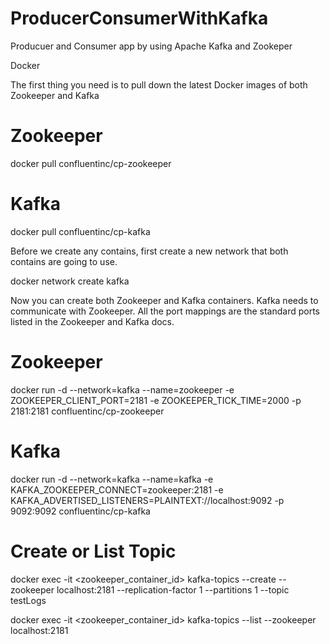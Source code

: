 # ProducerConsumerWithKafka
Producuer and Consumer app by using Apache Kafka and Zookeper

Docker

The first thing you need is to pull down the latest Docker images of both Zookeeper and Kafka

# Zookeeper
docker pull confluentinc/cp-zookeeper

# Kafka
docker pull confluentinc/cp-kafka

Before we create any contains, first create a new network that both contains are going to use.

docker network create kafka

Now you can create both Zookeeper and Kafka containers. Kafka needs to communicate with Zookeeper. 
All the port mappings are the standard ports listed in the Zookeeper and Kafka docs.

# Zookeeper
docker run -d --network=kafka --name=zookeeper -e ZOOKEEPER_CLIENT_PORT=2181 -e ZOOKEEPER_TICK_TIME=2000 -p 2181:2181  confluentinc/cp-zookeeper

# Kafka
docker run -d --network=kafka --name=kafka -e KAFKA_ZOOKEEPER_CONNECT=zookeeper:2181 -e KAFKA_ADVERTISED_LISTENERS=PLAINTEXT://localhost:9092 -p 9092:9092  confluentinc/cp-kafka

# Create or List Topic 

docker exec -it <zookeeper_container_id> kafka-topics --create --zookeeper localhost:2181 --replication-factor 1 --partitions 1 --topic testLogs

docker exec -it <zookeeper_container_id> kafka-topics --list --zookeeper localhost:2181 

